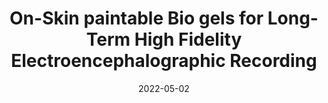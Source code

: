 ---
title: "On-Skin paintable Bio gels for Long-Term High Fidelity Electroencephalographic Recording"
collection: publications
permalink: /publication/2022-05-02-on-skin-paintable-biogels
excerpt: 'This paper is about the number 2. The number 3 is left for future work.'
date: 2022-05-02
venue: 'Science Advances'
paperurl: 'https://www.science.org/doi/10.1126/sciadv.abo1396'
citation: 'Wang, C., Wang, H., Wang, B., Miyata, H. (2022). &quot;On-Skin paintable Bio gels for Long-Term High Fidelity Electroencephalographic Recording.&quot; <i>Science Advances</i>. '
---